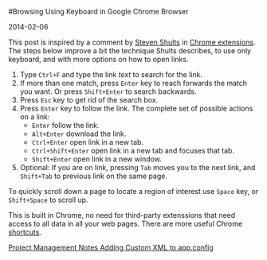 #Browsing Using Keyboard in Google Chrome Browser

2014-02-06

<!--- tags: browser -->

This post is inspired by a comment by [Steven Shults](https://chrome.google.com/webstore/detail/deadmouse/kioijmpindokaaahaeigkkkbogccljhm/reviews) in [Chrome extensions](https://chrome.google.com/webstore/detail/deadmouse/kioijmpindokaaahaeigkkkbogccljhm/reviews). The steps below improve a bit the technique Shults describes, to use only keyboard, and with more options on how to open links.

1. Type `Ctrl+F` and type the link *text* to search for the link.
1. If more than one match, press `Enter` key to reach forwards the match you want. Or press `Shift+Enter` to search backwards.
1. Press `Esc` key to get rid of the search box.
1. Press `Enter` key to follow the link. The complete set of possible actions on a link:
	* `Enter` follow the link.
	* `Alt+Enter` download the link.
	* `Ctrl+Enter` open link in a new tab.
	* `Ctrl+Shift+Enter` open link in a new tab and focuses that tab.
	* `Shift+Enter` open link in a new window.
1. Optional: If you are on link, pressing `Tab` moves you to the next link, and `Shift+Tab` to previous link on the same page.

To quickly scroll down a page to locate a region of interest use `Space` key, or `Shift+Space` to scroll up.

This is built in Chrome, no need for third-party extenssions that need access to all data in all your web pages. There are more useful Chrome [shortcuts](http://browsers.about.com/od/windowsbro5/a/chromeshortcuts.htm).

<ins class='nfooter'><a rel='prev' id='fprev' href='#blog/2014/2014-02-25-Project-Management-Notes.md'>Project Management Notes</a> <a rel='next' id='fnext' href='#blog/2014/2014-02-05-Adding-Custom-XML-to-app.config.md'>Adding Custom XML to app.config</a></ins>
